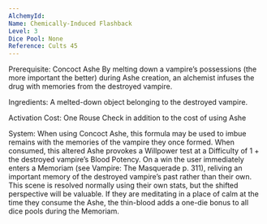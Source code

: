 ```yaml
---
AlchemyId: 
Name: Chemically-Induced Flashback
Level: 3
Dice Pool: None
Reference: Cults 45
---
```

Prerequisite: Concoct Ashe By melting down a vampire’s possessions (the more important the better) during Ashe creation, an alchemist infuses the drug with memories from the destroyed vampire.   

Ingredients: A melted-down object belonging to the destroyed vampire.   

Activation Cost: One Rouse Check in addition to the cost of using Ashe   

System: When using Concoct Ashe, this formula may be used to imbue remains with the memories of the vampire they once formed. When consumed, this altered Ashe provokes a Willpower test at a Difficulty of 1 + the destroyed vampire’s Blood Potency. On a win the user immediately enters a Memoriam (see Vampire: The Masquerade p. 311), reliving an important memory of the destroyed vampire’s past rather than their own. This scene is resolved normally using their own stats, but the shifted perspective will be valuable. If they are meditating in a place of calm at the time they consume the Ashe, the thin-blood adds a one-die bonus to all dice pools during the Memoriam.
